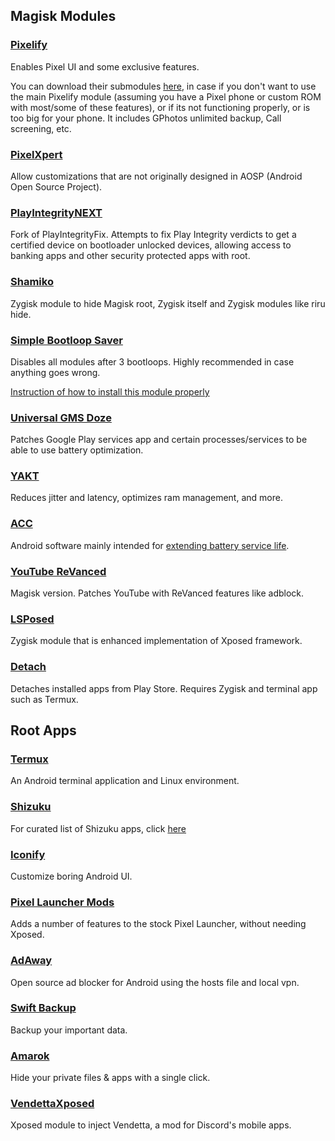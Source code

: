 ## Magisk Modules 
### [Pixelify](https://github.com/Kingsman44/Pixelify)
Enables Pixel UI and some exclusive features.

You can download their submodules [here](https://www.pling.com/p/2004615/), in case if you don't want to use the main Pixelify module (assuming you have a Pixel phone or custom ROM with most/some of these features), or if its not functioning properly, or is too big for your phone. It includes GPhotos unlimited backup, Call screening, etc.
### [PixelXpert](https://github.com/siavash79/PixelXpert)
Allow customizations that are not originally designed in AOSP (Android Open Source Project).
### [PlayIntegrityNEXT](https://github.com/daboynb/PlayIntegrityNEXT)
Fork of PlayIntegrityFix. Attempts to fix Play Integrity verdicts to get a certified device on bootloader unlocked devices, allowing access to banking apps and other security protected apps with root.
### [Shamiko](https://github.com/LSPosed/LSPosed.github.io/releases)
Zygisk module to hide Magisk root, Zygisk itself and Zygisk modules like riru hide.
### [Simple Bootloop Saver](https://github.com/Magisk-Modules-Alt-Repo/Simple_BootloopSaver)
Disables all modules after 3 bootloops. Highly recommended in case anything goes wrong.

[Instruction of how to install this module properly](https://github.com/Magisk-Modules-Alt-Repo/Simple_BootloopSaver/issues/4#issuecomment-1848453159)
### [Universal GMS Doze](https://github.com/gloeyisk/universal-gms-doze)
Patches Google Play services app and certain processes/services to be able to use battery optimization.
### [YAKT](https://github.com/NotZeetaa/YAKT)
Reduces jitter and latency, optimizes ram management, and more.
### [ACC](https://github.com/VR-25/acc)
Android software mainly intended for [extending battery service life](https://batteryuniversity.com/article/bu-808-how-to-prolong-lithium-based-batteries).
### [YouTube ReVanced](https://github.com/j-hc/revanced-magisk-module)
Magisk version. Patches YouTube with ReVanced features like adblock.
### [LSPosed](https://github.com/LSPosed/LSPosed)
Zygisk module that is enhanced implementation of Xposed framework.
### [Detach](https://github.com/j-hc/zygisk-detach)
Detaches installed apps from Play Store. Requires Zygisk and terminal app such as Termux.

## Root Apps
### [Termux](https://github.com/termux/termux-app)
An Android terminal application and Linux environment.
### [Shizuku](https://github.com/RikkaApps/Shizuku)
For curated list of Shizuku apps, click [here](https://github.com/ThePBone/awesome-shizuku)
### [Iconify](https://github.com/Mahmud0808/Iconify)
Customize boring Android UI.
### [Pixel Launcher Mods](https://github.com/KieronQuinn/PixelLauncherMods)
Adds a number of features to the stock Pixel Launcher, without needing Xposed.
### [AdAway](https://adaway.org/)
Open source ad blocker for Android using the hosts file and local vpn.
### [Swift Backup](https://play.google.com/store/apps/details?id=org.swiftapps.swiftbackup)
Backup your important data.
### [Amarok]( https://github.com/deltazefiro/Amarok-Hider )
Hide your private files & apps with a single click.
### [VendettaXposed](https://github.com/vendetta-mod/Vendetta)
Xposed module to inject Vendetta, a mod for Discord's mobile apps.
